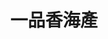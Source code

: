 ---
title: "一品香海產"
description: "一品香海產"
layout: shop
keywords:
  - 美食競賽
  - 台灣美食
  - 美食精選
datePublished: "2025-06-30"
dateModified: "2025-07-02"
city: "台東縣"
district: "台東市"
address: "台東縣台東市福建路102號"
phone: "089318142"
geo: "22.75515165434561, 121.15505777426316"
google_map: "https://maps.app.goo.gl/T7jL3cCTU7cp8WQw8"
footinder: "https://footinder.com.tw/%E5%8F%B0%E6%9D%B1%E7%B8%A3%E5%8F%B0%E6%9D%B1%E5%B8%82/143457/"
official: "https://www.facebook.com/sing5486/"
award:
  - name: "500盤"
    year: "2024"
    entries:
      - dishes:
          - "旗魚排"

---